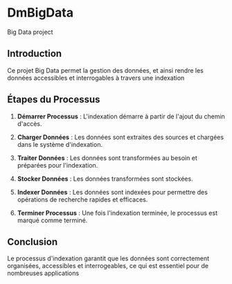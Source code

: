 # DmBigData
Big Data project

## Introduction
Ce projet Big Data permet la gestion des données, et ainsi rendre les données accessibles et interrogables à travers une indexation

## Étapes du Processus

1. **Démarrer Processus** : L'indexation démarre à partir de l'ajout du chemin d'accès.

2. **Charger Données** : Les données sont extraites des sources et chargées dans le système d'indexation.

3. **Traiter Données** : Les données sont transformées au besoin et préparées pour l'indexation.

4. **Stocker Données** : Les données transformées sont stockées.

5. **Indexer Données** : Les données sont indexées pour permettre des opérations de recherche rapides et efficaces.

6. **Terminer Processus** : Une fois l'indexation terminée, le processus est marqué comme terminé.

## Conclusion

Le processus d'indexation garantit que les données sont correctement organisées, accessibles et interrogeables, ce qui est essentiel pour de nombreuses applications
